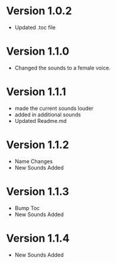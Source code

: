 # Version 1.0.2
* Updated .toc file

# Version 1.1.0
* Changed the sounds to a female voice. 

# Version 1.1.1
* made the current sounds louder 
* added in additional sounds
* Updated Readme.md

# Version 1.1.2
* Name Changes 
* New Sounds Added

# Version 1.1.3
* Bump Toc
* New Sounds Added

# Version 1.1.4
* New Sounds Added
